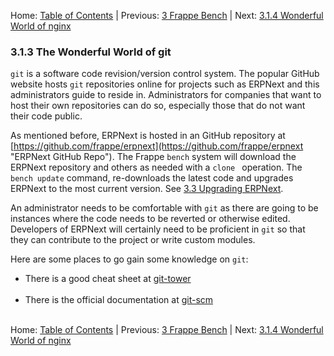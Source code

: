 Home: [Table of Contents](../ "Table of Contents") | Previous: [3 Frappe Bench](bench "Frappe Bench") | Next: [3.1.4 Wonderful World of nginx](nginx "The Wonderful World of nginx")

### 3.1.3 The Wonderful World of git

`git` is a software code revision/version control system. The popular GitHub website hosts `git` repositories online for projects such as ERPNext and this administrators guide to reside in. Administrators for companies that want to host their own repositories can do so, especially those that do not want their code public.

As mentioned before, ERPNext is hosted in an GitHub repository at [https://github.com/frappe/erpnext](https://github.com/frappe/erpnext "ERPNext GitHub Repo"). The Frappe `bench` system will download the ERPNext repository and others as needed with a `clone ` operation. The `bench update` command, re-downloads the latest code and upgrades ERPNext to the most current version. See [3.3 Upgrading ERPNext](upgrade "Upgrading ERPNext").

An administrator needs to be comfortable with `git` as there are going to be instances where the code needs to be reverted or otherwise edited. Developers of ERPNext will certainly need to be proficient in `git` so that they can contribute to the project or write custom modules.

Here are some places to go gain some knowledge on `git`:
* There is a good cheat sheet at [git-tower](https://www.git-tower.com/blog/git-cheat-sheet "Git Cheat Sheet")<br /><br />
* There is the official documentation at [git-scm](https://git-scm.com/docs "Git SCM Documentation")<br /><br />

Home: [Table of Contents](../ "Table of Contents") | Previous: [3 Frappe Bench](bench "Frappe Bench") | Next: [3.1.4 Wonderful World of nginx](nginx "The Wonderful World of nginx")
